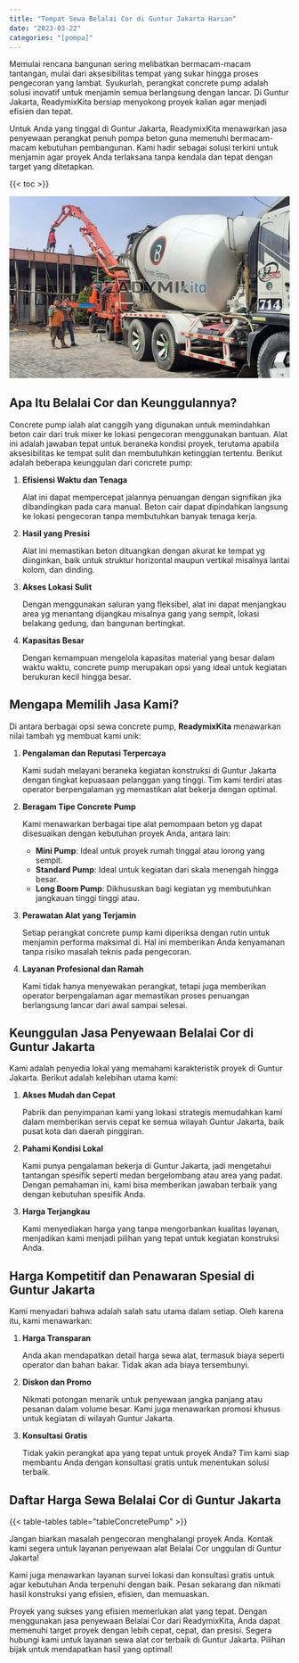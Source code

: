 ```yaml
---
title: "Tempat Sewa Belalai Cor di Guntur Jakarta Harian"
date: "2023-03-22"
categories: "[pompa]"
---
```


Memulai rencana bangunan sering melibatkan bermacam-macam tantangan, mulai dari aksesibilitas tempat yang sukar hingga proses pengecoran yang lambat. Syukurlah, perangkat concrete pump adalah solusi inovatif untuk menjamin semua berlangsung dengan lancar. Di Guntur Jakarta, ReadymixKita bersiap menyokong proyek kalian agar menjadi efisien dan tepat.

Untuk Anda yang tinggal di Guntur Jakarta, ReadymixKita menawarkan jasa penyewaan perangkat penuh pompa beton guna memenuhi bermacam-macam kebutuhan pembangunan. Kami hadir sebagai solusi terkini untuk menjamin agar proyek Anda terlaksana tanpa kendala dan tepat dengan target yang ditetapkan.

{{< toc >}}

![Tempat Sewa Belalai Cor di Guntur Jakarta Harian](/images/pompa/sewa-pompa-18.jpg)

## Apa Itu Belalai Cor dan Keunggulannya?

Concrete pump ialah alat canggih yang digunakan untuk memindahkan beton cair dari truk mixer ke lokasi pengecoran menggunakan bantuan. Alat ini adalah jawaban tepat untuk beraneka kondisi proyek, terutama apabila aksesibilitas ke tempat sulit dan membutuhkan ketinggian tertentu. Berikut adalah beberapa keunggulan dari concrete pump:

1. **Efisiensi Waktu dan Tenaga**

   Alat ini dapat mempercepat jalannya penuangan dengan signifikan jika dibandingkan pada cara manual. Beton cair dapat dipindahkan langsung ke lokasi pengecoran tanpa membutuhkan banyak tenaga kerja.

2. **Hasil yang Presisi**

   Alat ini memastikan beton dituangkan dengan akurat ke tempat yg diinginkan, baik untuk struktur horizontal maupun vertikal misalnya lantai kolom, dan dinding.

3. **Akses Lokasi Sulit**

   Dengan menggunakan saluran yang fleksibel, alat ini dapat menjangkau area yg menantang dijangkau misalnya gang yang sempit, lokasi belakang gedung, dan bangunan bertingkat.

4. **Kapasitas Besar**

   Dengan kemampuan mengelola kapasitas material yang besar dalam waktu waktu, concrete pump merupakan opsi yang ideal untuk kegiatan berukuran kecil hingga besar.

## Mengapa Memilih Jasa Kami?

Di antara berbagai opsi sewa concrete pump, **ReadymixKita** menawarkan nilai tambah yg membuat kami unik:

1. **Pengalaman dan Reputasi Terpercaya**

   Kami sudah melayani beraneka kegiatan konstruksi di Guntur Jakarta dengan tingkat kepuasaan pelanggan yang tinggi. Tim kami terdiri atas operator berpengalaman yg memastikan alat bekerja dengan optimal.

2. **Beragam Tipe Concrete Pump**

   Kami menawarkan berbagai tipe alat pemompaan beton yg dapat disesuaikan dengan kebutuhan proyek Anda, antara lain:
   - **Mini Pump**: Ideal untuk proyek rumah tinggal atau lorong yang sempit.
   - **Standard Pump**: Ideal untuk kegiatan dari skala menengah hingga besar.
   - **Long Boom Pump**: Dikhususkan bagi kegiatan yg membutuhkan jangkauan tinggi tinggi atau.

3. **Perawatan Alat yang Terjamin**

   Setiap perangkat concrete pump kami diperiksa dengan rutin untuk menjamin performa maksimal di. Hal ini memberikan Anda kenyamanan tanpa risiko masalah teknis pada pengecoran.

4. **Layanan Profesional dan Ramah**

   Kami tidak hanya menyewakan perangkat, tetapi juga memberikan operator berpengalaman agar memastikan proses penuangan berlangsung lancar dari awal sampai selesai.

## Keunggulan Jasa Penyewaan Belalai Cor di Guntur Jakarta

Kami adalah penyedia lokal yang memahami karakteristik proyek di Guntur Jakarta. Berikut adalah kelebihan utama kami:

1. **Akses Mudah dan Cepat**

   Pabrik dan penyimpanan kami yang lokasi strategis memudahkan kami dalam memberikan servis cepat ke semua wilayah Guntur Jakarta, baik pusat kota dan daerah pinggiran.

2. **Pahami Kondisi Lokal**

   Kami punya pengalaman bekerja di Guntur Jakarta, jadi mengetahui tantangan spesifik seperti medan bergelombang atau area yang padat. Dengan pemahaman ini, kami bisa memberikan jawaban terbaik yang dengan kebutuhan spesifik Anda.

3. **Harga Terjangkau**

   Kami menyediakan harga yang tanpa mengorbankan kualitas layanan, menjadikan kami menjadi pilihan yang tepat untuk kegiatan konstruksi Anda.

## Harga Kompetitif dan Penawaran Spesial di Guntur Jakarta

Kami menyadari bahwa adalah salah satu utama dalam setiap. Oleh karena itu, kami menawarkan:

1. **Harga Transparan**

   Anda akan mendapatkan detail harga sewa alat, termasuk biaya seperti operator dan bahan bakar. Tidak akan ada biaya tersembunyi.

2. **Diskon dan Promo**

   Nikmati potongan menarik untuk penyewaan jangka panjang atau pesanan dalam volume besar. Kami juga menawarkan promosi khusus untuk kegiatan di wilayah Guntur Jakarta.

3. **Konsultasi Gratis**

   Tidak yakin perangkat apa yang tepat untuk proyek Anda? Tim kami siap membantu Anda dengan konsultasi gratis untuk menentukan solusi terbaik.

## Daftar Harga Sewa Belalai Cor di Guntur Jakarta

{{< table-tables table="tableConcretePump" >}}

Jangan biarkan masalah pengecoran menghalangi proyek Anda. Kontak kami segera untuk layanan penyewaan alat Belalai Cor unggulan di Guntur Jakarta!

Kami juga menawarkan layanan survei lokasi dan konsultasi gratis untuk agar kebutuhan Anda terpenuhi dengan baik. Pesan sekarang dan nikmati hasil konstruksi yang efisien, efisien, dan memuaskan.

Proyek yang sukses yang efisien memerlukan alat yang tepat. Dengan menggunakan jasa penyewaan Belalai Cor dari ReadymixKita, Anda dapat memenuhi target proyek dengan lebih cepat, cepat, dan presisi. Segera hubungi kami untuk layanan sewa alat cor terbaik di Guntur Jakarta. Pilihan bijak untuk mendapatkan hasil yang optimal!